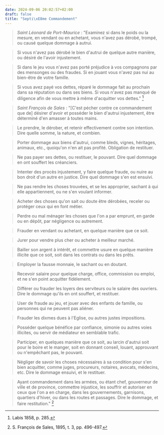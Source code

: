 ```yaml
---
date: 2024-09-06 20:02:57+02:00
draft: false
title: "Septi\xE8me Commandement"
---
```





> *Saint Léonard de Port-Maurice* : "Examinez si dans le poids ou la mesure, en vendant ou en achetant, vous n'avez pas dérobé, trompé, ou causé quelque dommage à autrui.

> Si vous n'avez pas dérobé le bien d'autrui de quelque autre manière, ou désiré de l'avoir injustement.

> Si dans le jeu vous n'avez pas porté préjudice à vos compagnons par des mensonges ou des fraudes. Si en jouant vous n'avez pas nui au bien-être de votre famille.

> Si vous avez payé vos dettes, réparé le dommage fait au prochain dans sa réputation ou dans ses biens. Si vous n'avez pas manqué de diligence afin de vous mettre à même d'acquitter vos dettes." [^1]

[^1]: Labis 1858, p. 285.

> *Saint François de Sales* : "[C'est pécher contre ce commandement que de] désirer d'avoir et posséder le bien d'autrui injustement, être déterminé d'en amasser à toutes mains.

> Le prendre, le dérober, et retenir effectivement contre son intention. Dire quelle somme, la nature, et combien.

> Porter dommage aux biens d'autrui, comme bleds, vignes, héritages, animaux, etc., quoiqu'on n'en ait pas profité. Obligation de restituer.

> Ne pas payer ses dettes, ou restituer, le pouvant. Dire quel dommage en ont souffert les créanciers.

> Intenter des procès injustement, y faire quelque fraude, ou nuire au bon droit d'un autre en justice. Dire quel dommage s'en est ensuivi.

> Ne pas rendre les choses trouvées, et se les approprier, sachant à qui elle appartiennent, ou ne s'en voulant informer.

> Acheter des choses qu'on sait ou doute être dérobées, receler ou protéger ceux qui en font métier.

> Perdre ou mal ménager les choses que l'on a par emprunt, en garde ou en dépôt, par négligence ou autrement.

> Frauder en vendant ou achetant, en quelque manière que ce soit.

> Jurer pour vendre plus cher ou acheter à meilleur marché.

> Bailler son argent à intérêt, et commettre usure en quelque manière illicite que ce soit, soit dans les contrats ou dans les prêts.

> Employer la fausse monnaie, le sachant ou en doutant.

> Recevoir salaire pour quelque charge, office, commission ou emploi, et ne s'en point acquitter fidèlement.

> Différer ou frauder les loyers des serviteurs ou le salaire des ouvriers. Dire le dommage qu'ils en ont souffert, et restituer.

> User de fraude au jeu, et jouer avec des enfants de famille, ou personnes qui ne peuvent pas aliéner.

> Frauder les dixmes dues à l'Eglise, ou autres justes impositions.

> Posséder quelque bénéfice par confiance, simonie ou autres voies illicites, ou servir de médiateur en semblable trafic.

> Participer, en quelques manière que ce soit, au larcin d'autrui soit pour le boire et le manger, soit en donnant conseil, louant, approuvant ou n'empêchant pas, le pouvant.

> Négliger de savoir les choses nécessaires à sa condition pour s'en bien acquitter, comme juges, procureurs, notaires, avocats, médecins, etc. Dire le dommage ensuivi, et le restituer.

> Ayant commandement dans les armées, ou étant chef, gouverneur de ville et de province, commettre injustice, les souffrir et autoriser en ceux que l'on a en charge, dans les gouvernements, garnisons, quartiers d'hiver, ou dans les routes et passages. Dire le dommage, et faire restitution." [^2]

[^2]: S. François de Sales, 1895, t. 3, pp. 496-497.
